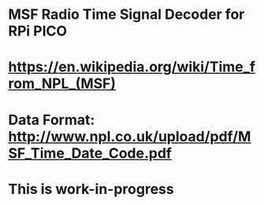 # MSF Radio Time Signal Decoder for RPi PICO
#
# https://en.wikipedia.org/wiki/Time_from_NPL_(MSF)
#
# Data Format: http://www.npl.co.uk/upload/pdf/MSF_Time_Date_Code.pdf
#
# This is work-in-progress

